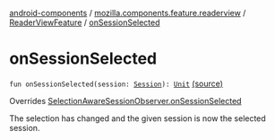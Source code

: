 [android-components](../../index.md) / [mozilla.components.feature.readerview](../index.md) / [ReaderViewFeature](index.md) / [onSessionSelected](./on-session-selected.md)

# onSessionSelected

`fun onSessionSelected(session: `[`Session`](../../mozilla.components.browser.session/-session/index.md)`): `[`Unit`](https://kotlinlang.org/api/latest/jvm/stdlib/kotlin/-unit/index.html) [(source)](https://github.com/mozilla-mobile/android-components/blob/master/components/feature/readerview/src/main/java/mozilla/components/feature/readerview/ReaderViewFeature.kt#L133)

Overrides [SelectionAwareSessionObserver.onSessionSelected](../../mozilla.components.browser.session/-selection-aware-session-observer/on-session-selected.md)

The selection has changed and the given session is now the selected session.

